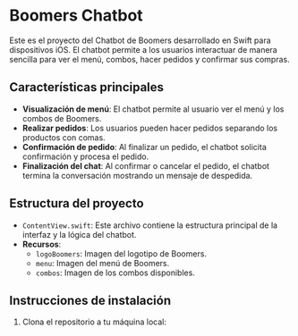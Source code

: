 # Boomers Chatbot

Este es el proyecto del Chatbot de Boomers desarrollado en Swift para dispositivos iOS. El chatbot permite a los usuarios interactuar de manera sencilla para ver el menú, combos, hacer pedidos y confirmar sus compras.

## Características principales

- **Visualización de menú**: El chatbot permite al usuario ver el menú y los combos de Boomers.
- **Realizar pedidos**: Los usuarios pueden hacer pedidos separando los productos con comas.
- **Confirmación de pedido**: Al finalizar un pedido, el chatbot solicita confirmación y procesa el pedido.
- **Finalización del chat**: Al confirmar o cancelar el pedido, el chatbot termina la conversación mostrando un mensaje de despedida.

## Estructura del proyecto

- `ContentView.swift`: Este archivo contiene la estructura principal de la interfaz y la lógica del chatbot.
- **Recursos**:
  - `logoBoomers`: Imagen del logotipo de Boomers.
  - `menu`: Imagen del menú de Boomers.
  - `combos`: Imagen de los combos disponibles.
  
## Instrucciones de instalación

1. Clona el repositorio a tu máquina local:
